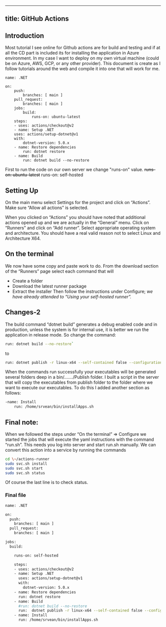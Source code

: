
---
title: GitHub Actions
---

## Introduction

Most tutorial I see online for Github actions are for build and testing and if at all the CD part is included its for installing the application in Azure environment. In my case I want to deploy on my own virtual machine (could be on Azure, AWS, GCP, or any other provider). This document is create as I follow tutorials around the web and compile it into one that will work for me.
```
name: .NET

on:
	push:
		branches: [ main ]
	pull_request:
		branches: [ main ]
	jobs:
		build:
			runs-on: ubuntu-latest
	steps:
	- uses: actions/checkout@v2
	- name: Setup .NET
	uses: actions/setup-dotnet@v1
	with:
		dotnet-version: 5.0.x
	- name: Restore dependencies
		run: dotnet restore
	- name: Build
		run: dotnet build --no-restore
```
First to run the code on our own server we change "runs-on" value.
~~runs-on: ubuntu-latest~~
runs-on: self-hosted


## Setting Up
On the main menu select Settings for the project and click on “Actions”. Make sure “Allow all actions” is selected.

When you clicked on “Actions” you should have noted that additional actions opened up and we are actually in the “General” menu. Click on “Runners” and click on “Add runner”. Select appropriate operating system and architecture. You
should have a real valid reason not to select Linux and Architecture X64.

## On the terminal
We now have some copy and paste work to do. From the download section of the
“Runners” page select each command that will

-   Create a folder
-   Download the latest runner package
-   Extract the installer
Then follow the instructions under Configure; *we have already attended to “Using your self-hosted runner”.*

## Changes-2

The build command “dotnet build” generates a debug enabled code and in production, unless the system is for internal use, it is better we run the application in release mode. So change the command:
```sh
run: dotnet build --no-restore`
```
to
```sh
run: dotnet publish -r linux-x64 --self-contained false --configuration Release
```
When the commands run successfully your executables will be generated several
folders deep in a bin/……./Publish folder. I built a script in the server that
will copy the executables from publish folder to the folder where we want to
execute our executables. To do this I added another section as follows:
```sh
-name: Install
	run: /home/srvean/bin/installApps.sh
```

## Final note:
When we followed the steps under “On the terminal” =\> Configure we started the jobs that will execute the yaml instructions with the command “run.sh”. This needs you log into server and start run.sh manually. We can convert this action
into a service by running the commands
```sh
cd \~/actions-runner
sudo svc.sh install
sudo svc.sh start
sudo svc.sh status
```
Of course the last line is to check status.

### Final file
```sh
name: .NET

on:
  push:
    branches: [ main ]
  pull_request:
    branches: [ main ]

jobs:
  build:

    runs-on: self-hosted

    steps:
    - uses: actions/checkout@v2
    - name: Setup .NET
      uses: actions/setup-dotnet@v1
      with:
        dotnet-version: 5.0.x
    - name: Restore dependencies
      run: dotnet restore
    - name: Build
      #run: dotnet build --no-restore
      run:  dotnet publish -r linux-x64 --self-contained false --configuration Release
    - name: Install
      run: /home/srvean/bin/installApps.sh
```
<!--stackedit_data:
eyJoaXN0b3J5IjpbMTI3Nzg2ODk1NywtNzI3NDQyNDAyLDI4OT
EzNDM2NV19
-->